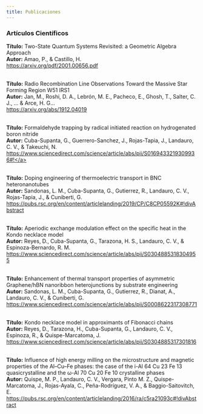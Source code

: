 ```yaml
---
title: Publicaciones
---
```


<h3>Artículos Científicos</h3>

<div class="a"> <b> Título:</b> Two-State Quantum Systems Revisited: a Geometric Algebra Approach<br>
<b> Autor:</b> Amao, P., & Castillo, H.<br>
<a href="https://arxiv.org/pdf/2001.00656.pdf">https://arxiv.org/pdf/2001.00656.pdf</a> <br><br>

<b> Título:</b> Radio Recombination Line Observations Toward the Massive Star Forming Region W51 IRS1 <br>
<b> Autor:</b> Jan, M., Roshi, D. A., Lebrón, M. E., Pacheco, E., Ghosh, T., Salter, C. J., ... & Arce, H. G...<br>
<a href="https://arxiv.org/abs/1912.04019"> https://arxiv.org/abs/1912.04019 </a> <br><br>

<b> Título:</b> Formaldehyde trapping by radical initiated reaction on hydrogenated boron nitride<br>
<b> Autor:</b> Cuba-Supanta, G., Guerrero-Sanchez, J., Rojas-Tapia, J., Landauro, C. V., & Takeuchi, N.<br>
<a href="https://www.sciencedirect.com/science/article/abs/pii/S0169433219309936#!">https://www.sciencedirect.com/science/article/abs/pii/S0169433219309936#!</a><br><br>

<b> Título:</b> Doping engineering of thermoelectric transport in BNC heteronanotubes<br>
<b> Autor:</b> Sandonas, L. M., Cuba-Supanta, G., Gutierrez, R., Landauro, C. V., Rojas-Tapia, J., & Cuniberti, G.<br>
<a href="https://pubs.rsc.org/en/content/articlelanding/2019/CP/C8CP05592K#!divAbstract">https://pubs.rsc.org/en/content/articlelanding/2019/CP/C8CP05592K#!divAbstract</a><br><br>

<b> Título:</b> Aperiodic exchange modulation effect on the specific heat in the Kondo necklace model<br>
<b> Autor:</b> Reyes, D., Cuba-Supanta, G., Tarazona, H. S., Landauro, C. V., & Espinoza-Bernardo, R. M.<br>
<a href="https://www.sciencedirect.com/science/article/abs/pii/S0304885318304955">https://www.sciencedirect.com/science/article/abs/pii/S0304885318304955</a><br><br>

<b> Título:</b> Enhancement of thermal transport properties of asymmetric Graphene/hBN nanoribbon heterojunctions by substrate engineering <br>
<b> Autor:</b> Sandonas, L. M., Cuba-Supanta, G., Gutierrez, R., Dianat, A., Landauro, C. V., & Cuniberti, G.<br>
<a href="https://www.sciencedirect.com/science/article/abs/pii/S0008622317308771">https://www.sciencedirect.com/science/article/abs/pii/S0008622317308771</a> <br><br>

<b> Título:</b> Kondo necklace model in approximants of Fibonacci chains <br>
<b> Autor:</b> Reyes, D., Tarazona, H., Cuba-Supanta, G., Landauro, C. V., Espinoza, R., & Quispe-Marcatoma, J.<br>
<a href="https://www.sciencedirect.com/science/article/abs/pii/S0304885317301816">https://www.sciencedirect.com/science/article/abs/pii/S0304885317301816</a><br><br>

<b> Título:</b> Influence of high energy milling on the microstructure and magnetic properties of the Al–Cu–Fe phases: the case of the i-Al 64 Cu 23 Fe 13 quasicrystalline and the ω-Al 70 Cu 20 Fe 10 crystalline phases <br>
<b> Autor:</b> Quispe, M. P., Landauro, C. V., Vergara, Pinto M. Z., Quispe-Marcatoma, J., Rojas-Ayala, C., Peña-Rodríguez, V. A., & Baggio-Saitovitch, E.<br>
<a href="https://pubs.rsc.org/en/content/articlelanding/2016/ra/c5ra21093c#!divAbstract">https://pubs.rsc.org/en/content/articlelanding/2016/ra/c5ra21093c#!divAbstract</a></div>